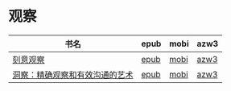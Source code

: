 # 观察

| 书名 | epub | mobi | azw3 |
| --- | --- | --- | --- |
| [刻意观察](http://ct.dalanmei.com/f/31084289-571802828-cfbe16) | [epub](http://ct.dalanmei.com/f/31084289-571802828-cfbe16) | [mobi](http://ct.dalanmei.com/f/31084289-571533108-1f7094) | [azw3](http://ct.dalanmei.com/f/31084289-572195151-41d9b8) |
| [洞察：精确观察和有效沟通的艺术](http://ct.dalanmei.com/f/31084289-571990146-a8e457) | [epub](http://ct.dalanmei.com/f/31084289-571990146-a8e457) | [mobi](http://ct.dalanmei.com/f/31084289-571561976-8a3afa) | [azw3](http://ct.dalanmei.com/f/31084289-571840726-2e9f47) |
